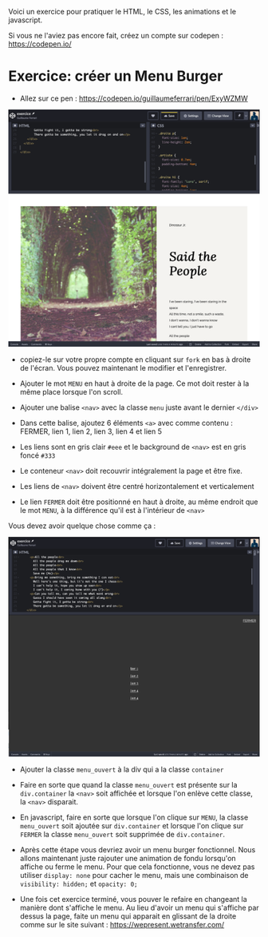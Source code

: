 Voici un exercice pour pratiquer le HTML, le CSS, les animations et le javascript.

Si vous ne l'aviez pas encore fait, créez un compte sur codepen : https://codepen.io/

# Exercice: créer un Menu Burger

- Allez sur ce pen : https://codepen.io/guillaumeferrari/pen/ExyWZMW

![Départ](./medias/images/start.png)

- copiez-le sur votre propre compte en cliquant sur `fork` en bas à droite de l'écran. Vous pouvez maintenant le modifier et l'enregistrer.

- Ajouter le mot `MENU` en haut à droite de la page. Ce mot doit rester à la même place lorsque l'on scroll.

- Ajouter une balise `<nav>` avec la classe `menu` juste avant le dernier `</div>`

- Dans cette balise, ajoutez 6 éléments `<a>` avec comme contenu : FERMER, lien 1, lien 2, lien 3, lien 4 et lien 5

- Les liens sont en gris clair `#eee` et le background de `<nav>` est en gris foncé `#333`

- Le conteneur `<nav>` doit recouvrir intégralement la page et être fixe.

- Les liens de `<nav>` doivent être centré horizontalement et verticalement

- Le lien `FERMER` doit être positionné en haut à droite, au même endroit que le mot `MENU`, à la différence qu'il est à l'intérieur de `<nav>`

Vous devez avoir quelque chose comme ça :

![Première étape](./medias/images/etape1.png)

- Ajouter la classe `menu_ouvert` à la div qui a la classe `container`

- Faire en sorte que quand la classe `menu_ouvert` est présente sur la `div.container` la `<nav>` soit affichée et lorsque l'on enlève cette classe, la `<nav>` disparait.

- En javascript, faire en sorte que lorsque l'on clique sur `MENU`, la classe `menu_ouvert` soit ajoutée sur `div.container` et lorsque l'on clique sur `FERMER` la classe `menu_ouvert` soit supprimée de `div.container`.

- Après cette étape vous devriez avoir un menu burger fonctionnel. Nous allons maintenant juste rajouter une animation de fondu lorsqu'on affiche ou ferme le menu. Pour que cela fonctionne, vous ne devez pas utiliser `display: none` pour cacher le menu, mais une combinaison de `visibility: hidden;` et `opacity: 0;`

- Une fois cet exercice terminé, vous pouver le refaire en changeant la manière dont s'affiche le menu. Au lieu d'avoir un menu qui s'affiche par dessus la page, faite un menu qui apparait en glissant de la droite comme sur le site suivant : https://wepresent.wetransfer.com/
